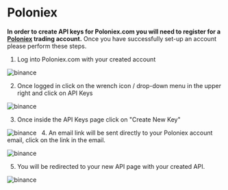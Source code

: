 # Poloniex

**In order to create API keys for Poloniex.com you will need to register for a [Poloniex](https://coinigy.freshdesk.com/solution/articles/Poloniex.com) trading account.**
Once you have successfully set-up an account please perform these steps.

1. Log into Poloniex.com with your created account 

![binance](/img/api-document/poloniex-login.png)

2. Once logged in click on the wrench icon / drop-down menu in the upper right and click on API Keys 

![binance](/img/api-document/poloniex-apikey.png) 

3. Once inside the API Keys page click on "Create New Key"

![binance](/img/api-document/poloniex-newkey.png)
 
4. An email link will be sent directly to your Poloniex account email, click on the link in the email.

![binance](/img/api-document/poloniex-email.png)

5. You will be redirected to your new API page with your created API.

![binance](/img/api-document/poloniex-redirect.png)